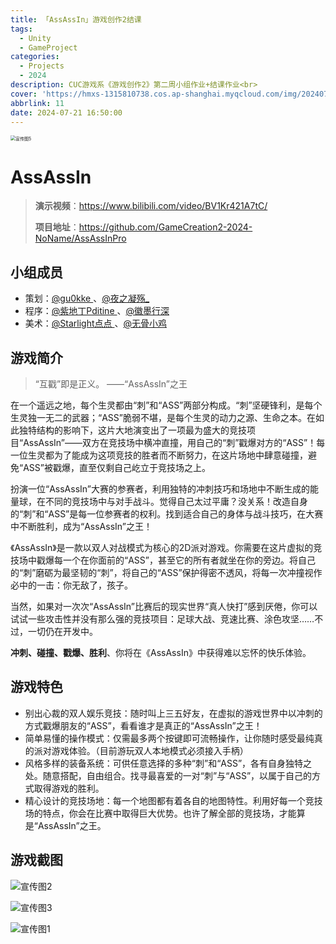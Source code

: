 ```yaml
---
title: 「AssAssIn」游戏创作2结课
tags:
  - Unity
  - GameProject
categories:
  - Projects
  - 2024
description: CUC游戏系《游戏创作2》第二周小组作业+结课作业<br>
cover: 'https://hmxs-1315810738.cos.ap-shanghai.myqcloud.com/img/202407211639045.png'
abbrlink: 11
date: 2024-07-21 16:50:00
---
```


<img src="https://hmxs-1315810738.cos.ap-shanghai.myqcloud.com/img/202407211639045.png" alt="宣传图5" style="zoom:50%;" />

# AssAssIn

> **演示视频**：https://www.bilibili.com/video/BV1Kr421A7tC/
>
> **项目地址**：https://github.com/GameCreation2-2024-NoName/AssAssInPro

## 小组成员

- 策划：[@gu0kke ](https://space.bilibili.com/423851637)、[@夜之凝殇_](https://space.bilibili.com/178969683)
- 程序：[@紫地丁Pditine ](https://space.bilibili.com/89364405)、[@徽墨行深](https://space.bilibili.com/11752174)
- 美术：[@Starlight点点 ](https://space.bilibili.com/26404651)、[@无骨小鸡](https://space.bilibili.com/505778653)

## 游戏简介

> “互戳”即是正义。	——“AssAssIn”之王

在一个遥远之地，每个生灵都由“刺”和“ASS”两部分构成。“刺”坚硬锋利，是每个生灵独一无二的武器；“ASS”脆弱不堪，是每个生灵的动力之源、生命之本。在如此独特结构的影响下，这片大地演变出了一项最为盛大的竞技项目“AssAssIn”——双方在竞技场中横冲直撞，用自己的“刺”戳爆对方的“ASS”！每一位生灵都为了能成为这项竞技的胜者而不断努力，在这片场地中肆意碰撞，避免“ASS”被戳爆，直至仅剩自己屹立于竞技场之上。

扮演一位“AssAssIn”大赛的参赛者，利用独特的冲刺技巧和场地中不断生成的能量球，在不同的竞技场中与对手战斗。觉得自己太过平庸？没关系！改造自身的“刺”和“ASS”是每一位参赛者的权利。找到适合自己的身体与战斗技巧，在大赛中不断胜利，成为“AssAssIn”之王！

《AssAssIn》是一款以双人对战模式为核心的2D派对游戏。你需要在这片虚拟的竞技场中戳爆每一个在你面前的“ASS”，甚至它的所有者就坐在你的旁边。将自己的“刺”磨砺为最坚韧的“刺”，将自己的“ASS”保护得密不透风，将每一次冲撞视作必中的一击：你无敌了，孩子。

当然，如果对一次次“AssAssIn”比赛后的现实世界“真人快打”感到厌倦，你可以试试一些攻击性并没有那么强的竞技项目：足球大战、竞速比赛、涂色攻坚……不过，一切仍在开发中。

**冲刺、碰撞、戳爆、胜利**、你将在《AssAssIn》中获得难以忘怀的快乐体验。

## 游戏特色

- 别出心裁的双人娱乐竞技：随时叫上三五好友，在虚拟的游戏世界中以冲刺的方式戳爆朋友的“ASS”，看看谁才是真正的“AssAssIn”之王！
- 简单易懂的操作模式：仅需最多两个按键即可流畅操作，让你随时感受最纯真的派对游戏体验。（目前游玩双人本地模式必须接入手柄）
- 风格多样的装备系统：可供任意选择的多种“刺”和“ASS”，各有自身独特之处。随意搭配，自由组合。找寻最喜爱的一对“刺”与“ASS”，以属于自己的方式取得游戏的胜利。
- 精心设计的竞技场地：每一个地图都有着各自的地图特性。利用好每一个竞技场的特点，你会在比赛中取得巨大优势。也许了解全部的竞技场，才能算是“AssAssIn”之王。

## 游戏截图

![宣传图2](https://hmxs-1315810738.cos.ap-shanghai.myqcloud.com/img/202407211641753.png)

![宣传图3](https://hmxs-1315810738.cos.ap-shanghai.myqcloud.com/img/202407211641832.png)

![宣传图1](https://hmxs-1315810738.cos.ap-shanghai.myqcloud.com/img/202407211641044.png)
